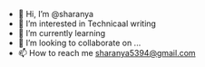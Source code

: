 - 👋 Hi, I’m @sharanya
- 👀 I’m interested in Technicaal writing
- 🌱 I’m currently learning 
- 💞️ I’m looking to collaborate on ...
- 📫 How to reach me sharanya5394@gmail.com
<!---
sharanya45/sharanya45 is a ✨ special ✨ repository because its `README.md` (this file) appears on your GitHub profile.
You can click the Preview link to take a look at your changes.
--->
